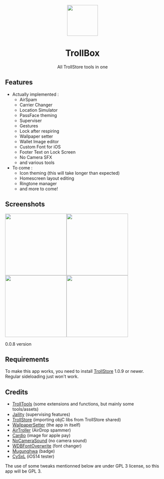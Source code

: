 <p align="center">
   <img align="center" src='https://i.ibb.co/xgBVM72/logo-modified.png' width=100>
 </p>
 <h1 align="center"> TrollBox </h1>
 <p align="center">All TrollStore tools in one</p>
 
 ## Features
- Actually implemented :
  - AirSpam
  - Carrier Changer
  - Location Simulator
  - PassFace theming
  - Superviser
  - Gestures
  - Lock after respiring
  - Wallpaper setter
  - Wallet Image editor
  - Custom Font for iOS
  - Footer Text on Lock Screen
  - No Camera SFX
  - and various tools
- To come :
  - Icon theming (this will take longer than expected)
  - Homescreen layout editing
  - Ringtone manager
  - and more to come!
## Screenshots
<img src='https://i.ibb.co/dBqvHSN/IMG-3816.png' width=200><img src='https://i.ibb.co/grmh9hb/IMG-3817.png' width=200><img src='https://i.ibb.co/W2pjkLG/IMG-3821.png' width=200><img src='https://i.ibb.co/6m0kj0T/IMG-3822.png' width=200><p>0.0.8 version</p>
   
   
## Requirements
To make this app works, you need to install [TrollStore](https://github.com/opa334/TrollStore) 1.0.9 or newer. Regular sideloading just won't work.

## Credits
- [TrollTools](https://github.com/sourcelocation/TrollTools) (some extensions and functions, but mainly some tools/assets)
- [Jaility](https://github.com/haxi0/Jaility) (supervising features)
- [TrollStore](https://github.com/opa334/TrollStore) (importing objC libs from TrollStore shared)
- [WallpaperSetter](https://github.com/Skittyblock/WallpaperSetter) (the app in itself)
- [AirTroller](https://github.com/sourcelocation/AirTroller) (AirDrop spammer)
- [Cardio](https://github.com/cisc0disco/Cardio) (image for apple pay)
- [NoCameraSound](https://github.com/straight-tamago/NoCameraSound) (no camera sound)
- [WDBFontOverwrite](https://github.com/zhuowei/WDBFontOverwrite) (font changer)
- [Mugunghwa](https://github.com/s8ngyu/Mugunghwa) (badge)
- [CySxL](https://github.com/CySxL) (iOS14 tester)

The use of some tweaks mentionned below are under GPL 3 license, so this app will be GPL 3.

